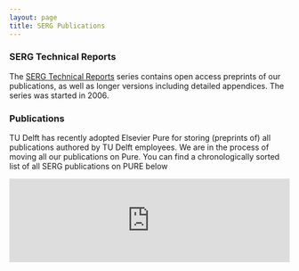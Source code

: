 ```yaml
---
layout: page
title: SERG Publications
---
```


### SERG Technical Reports

The [SERG Technical Reports](tr.html) series contains open access preprints of our publications, as well as longer versions including detailed appendices. The series was started in 2006.

### Publications

TU Delft has recently adopted Elsevier Pure for storing (preprints of) all publications authored by TU Delft employees. We are in the process of
moving all our publications on Pure. You can find a chronologically sorted
list of all SERG publications on PURE below

<script type="text/javascript" src="https://cdnjs.cloudflare.com/ajax/libs/iframe-resizer/3.6.1/iframeResizer.min.js"></script>

<style>iframe {width: 100%; border: none;}</style>

<iframe src="https://purexml-dev.ewi.tudelft.nl/direct/tu/group/d40bac4b-3dd0-4427-aa5f-9331cae5d02e" scrolling="no"></iframe>

<div id="publicationlist"></div>

 <script language="javascript">

   var xhttp = new XMLHttpRequest();
   xhttp.onreadystatechange = function() {
     if (this.readyState == 4 && this.status == 200) {
      document.getElementById("publicationlist").innerHTML = this.responseText;
     }
   };
   xhttp.open("GET", "https://purexml-dev.ewi.tudelft.nl/direct/tu/group/d40bac4b-3dd0-4427-aa5f-9331cae5d02e", true);
   xhttp.send();
 </script>
